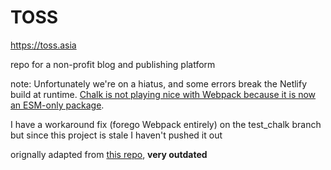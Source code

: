 # TOSS
https://toss.asia

repo for a non-profit blog and publishing platform

note:
Unfortunately we're on a hiatus, and some errors break the Netlify build at runtime. [Chalk is not playing nice with Webpack because it is now an ESM-only package](https://bobbyhadz.com/blog/javascript-chalk-error-err-require-esm-of-es-module).

I have a workaround fix (forego Webpack entirely) on the test_chalk branch but since this project is stale I haven't pushed it out

orignally adapted from [this repo](https://github.com/netlify-templates/one-click-hugo-cms), **very outdated**
